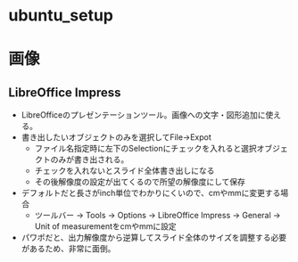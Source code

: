# ubuntu_setup


# 画像
## LibreOffice Impress
- LibreOfficeのプレゼンテーションツール。画像への文字・図形追加に使える。
- 書き出したいオブジェクトのみを選択してFile->Expot
  - ファイル名指定時に左下のSelectionにチェックを入れると選択オブジェクトのみが書き出される。
  - チェックを入れないとスライド全体書き出しになる
  - その後解像度の設定が出てくるので所望の解像度にして保存
- デフォルトだと長さがinch単位でわかりにくいので、cmやmmに変更する場合
  - ツールバー -> Tools -> Options -> LibreOffice Impress -> General -> Unit of measurementをcmやmmに設定
- パワポだと、出力解像度から逆算してスライド全体のサイズを調整する必要があるため、非常に面倒。
